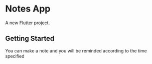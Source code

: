 # Notes App

A new Flutter project.

## Getting Started

You can make a note and you will be reminded according to the time specified
